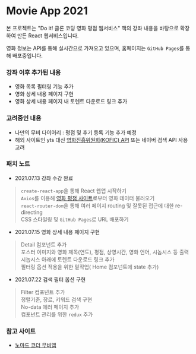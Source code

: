 # Movie App 2021

본 프로젝트는 "Do it! 클론 코딩 영화 평점 웹서비스" 책의 강좌 내용을 바탕으로 확장하여 만든 React 웹서비스입니다.

영화 정보는 API를 통해 실시간으로 가져오고 있으며, 홈페이지는 `GitHub Pages`를 통해 배포중입니다.

### 강좌 이후 추가된 내용

- 영화 목록 필터링 기능 추가
- 영화 상세 내용 페이지 구현
- 영화 상세 내용 페이지 내 토렌트 다운로드 링크 추가

### 고려중인 내용

- 나만의 무비 다이어리 : 평점 및 후기 등록 기능 추가 예정
- 해외 사이트인 yts 대신 [영화진흥위원회(KOFIC) API](https://www.kobis.or.kr/kobisopenapi/homepg/apiservice/searchServiceInfo.do) 또는 네이버 검색 API 사용 고려

### 패치 노트

- 2021.07.13 강좌 수강 완료 
> `create-react-app`을 통해 React 웹앱 시작하기\
> `Axios`를 이용해 [영화 평점 사이트](https://yts.mx/api)로부터 영화 데이터 불러오기\
> `react-router-dom`을 통해 여러 페이지 routing 및 잘못된 접근에 대한 re-directing\
> CSS 스타일링 및 `GitHub Pages`로 URL 배포하기

- 2021.07.15 영화 상세 내용 페이지 구현
> Detail 컴포넌트 추가\
> 포스터 이미지와 영화 제목(연도), 평점, 상영시간, 영화 언어, 시놉시스 등 출력\
> 시놉시스 아래에 토렌트 다운로드 링크 추가\
> 필터링 옵션 적용을 위한 밑작업( Home 컴포넌트에 state 추가)

- 2021.07.22 검색 필터 옵션 구현
> Filter 컴포넌트 추가\
> 정렬기준, 장르, 키워드 검색 구현\
> No-data 에러 페이지 추가\
> 컴포넌트 관리를 위한 `redux` 추가

### 참고 사이트

- [노마드 코더 무비앱](https://nomadcoders.github.io/movie_app_2019/#/)
